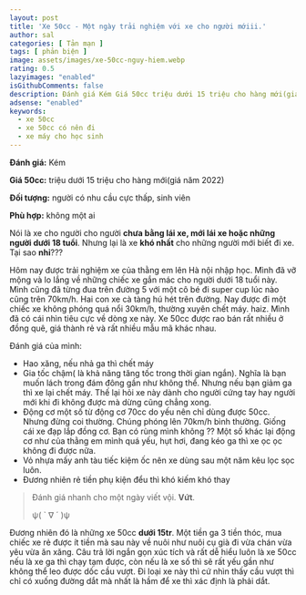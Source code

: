 ```yaml
---
layout: post
title: 'Xe 50cc - Một ngày trải nghiệm với xe cho người mớiii.'
author: sal
categories: [ Tản mạn ]
tags: [ phản biện ]
image: assets/images/xe-50cc-nguy-hiem.webp
rating: 0.5
lazyimages: "enabled"
isGithubComments: false
description: Đánh giá Kém Giá 50cc triệu dưới 15 triệu cho hàng mới(giá năm 2022) Đối tượng người có nhu cầu cực thấp, sinh viên Phù hợp không ai
adsense: "enabled"
keywords:
  - xe 50cc
  - xe 50cc có nên đi
  - xe máy cho học sinh
---
```


<p><strong>Đ&aacute;nh gi&aacute;:</strong> K&eacute;m</p><p><strong>Gi&aacute; 50cc:</strong> triệu dưới 15 triệu cho h&agrave;ng mới(gi&aacute; năm 2022)</p><p><strong>Đối tượng:</strong>&nbsp;người c&oacute; nhu cầu cực thấp, sinh vi&ecirc;n</p><p><strong>Ph&ugrave; hợp:</strong>&nbsp;kh&ocirc;ng một ai</p><p>N&oacute;i l&agrave; xe cho người cho người <strong>chưa bằng l&aacute;i xe, mới l&aacute;i xe hoặc những người dưới 18 tuổi</strong>. Nhưng lại l&agrave; xe <strong>kh&oacute; nhất</strong> cho những người mới biết đi xe. Tại sao <strong>nhỉ</strong>???</p><p>H&ocirc;m nay được trải nghiệm xe của thằng em l&ecirc;n H&agrave; nội nhập học. M&igrave;nh đ&atilde; vỡ mộng v&agrave; lo lắng về những chiếc xe gắn m&aacute;c cho người dưới 18 tuổi n&agrave;y. M&igrave;nh cũng đ&atilde; từng đua tr&ecirc;n đường 5 với một c&ocirc; b&eacute; đi super cup l&uacute;c n&agrave;o cũng tr&ecirc;n 70km/h. Hai con xe c&agrave; t&agrave;ng h&uacute; h&eacute;t tr&ecirc;n đường. Nay được đi một chiếc xe kh&ocirc;ng ph&oacute;ng qu&aacute; nổi 30km/h, thường xuy&ecirc;n chết m&aacute;y. haiz. M&igrave;nh đ&atilde; c&oacute; c&aacute;i nh&igrave;n ti&ecirc;u cực về d&ograve;ng xe n&agrave;y. Xe 50cc được rao b&aacute;n rất nhiều ở đồng qu&ecirc;, gi&aacute; th&agrave;nh rẻ v&agrave; rất nhiều mẫu m&atilde; kh&aacute;c nhau.&nbsp;</p><p>Đ&aacute;nh gi&aacute; của m&igrave;nh:</p><ul>	<li>Hao xăng, nếu nhả ga th&igrave; chết m&aacute;y</li>	<li>Gia tốc chậm( l&agrave; khả năng tăng tốc trong thời gian ngắn). Nghĩa l&agrave; bạn muốn l&aacute;ch trong đ&aacute;m đ&ocirc;ng gần như kh&ocirc;ng thể. Nhưng nếu bạn giảm ga th&igrave; xe lại chết m&aacute;y. Thế lại hỏi xe n&agrave;y d&agrave;nh cho người cứng tay hay người mới khi đi kh&ocirc;ng được m&agrave; dừng cũng chẳng xong.</li>	<li>Động cơ một số từ động cơ 70cc do yếu n&ecirc;n chỉ d&ugrave;ng được 50cc. Nhưng đừng coi thường. Ch&uacute;ng ph&oacute;ng l&ecirc;n 70km/h b&igrave;nh thường. Giống c&aacute;i xe đạp lắp đồng cơ. Bạn c&oacute; r&ugrave;ng m&igrave;nh kh&ocirc;ng ?? Một số kh&aacute;c lại động cơ như của thằng em m&igrave;nh qu&aacute; yếu, hụt hơi, đang k&eacute;o ga th&igrave; xe ọc ọc kh&ocirc;ng đi được nữa.</li>	<li>Vỏ nhựa mấy anh t&agrave;u tiếc kiệm ốc n&ecirc;n xe d&ugrave;ng sau một năm k&ecirc;u lọc sọc lu&ocirc;n.</li>	<li>Đương nhi&ecirc;n rẻ tiền phụ kiện đểu th&igrave; kh&oacute; kiếm kh&oacute; thay</li></ul><blockquote><p>Đ&aacute;nh gi&aacute; nhanh cho một ng&agrave;y viết vội. <strong>Vứt</strong>.&nbsp;</p><p>&psi;( ` &nabla; &acute; )&psi;</p></blockquote><p>Đương nhi&ecirc;n đ&oacute; l&agrave; những xe 50cc <strong>dưới 15tr</strong>. Một&nbsp;tiền ga 3 tiền th&oacute;c, mua chiếc xe rẻ được &iacute;t tiền m&agrave; sau n&agrave;y về nu&ocirc;i như nu&ocirc;i cụ gi&agrave; đi vừa ch&aacute;n vừa y&ecirc;u vừa ăn xăng.&nbsp;C&acirc;u trả lời ngắn gọn x&uacute;c t&iacute;ch v&agrave; rất dễ hiểu lu&ocirc;n l&agrave; xe 50cc nếu l&agrave; xe ga th&igrave; chạy tạm được, c&ograve;n nếu l&agrave; xe số th&igrave; sẽ rất yếu gần như kh&ocirc;ng thể leo được dốc cầu vượt. Đi loại xe n&agrave;y th&igrave; cứ nh&igrave;n thấy cầu vượt th&igrave; chỉ c&oacute; xuống đường dắt m&agrave; nhất l&agrave; hầm để xe th&igrave; x&aacute;c định l&agrave; phải dắt.</p>
